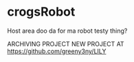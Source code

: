 # crogsRobot
Host area doo da for ma robot testy thing?

ARCHIVING PROJECT
NEW PROJECT AT https://github.com/greeny3ny/LILY
